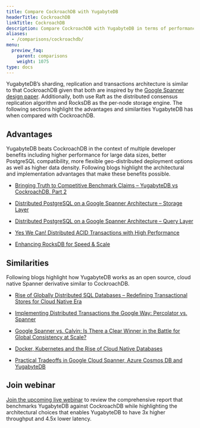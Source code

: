 ```yaml
---
title: Compare CockroachDB with YugabyteDB
headerTitle: CockroachDB
linkTitle: CockroachDB
description: Compare CockroachDB with YugabyteDB in terms of performance, PostgreSQL compatibility, and architecture.
aliases:
  - /comparisons/cockroachdb/
menu:
  preview_faq:
    parent: comparisons
    weight: 1075
type: docs
---
```


YugabyteDB’s sharding, replication and transactions architecture is similar to that CockroachDB given that both are inspired by the [Google Spanner design paper](https://research.google.com/archive/spanner-osdi2012.pdf). Additionally, both use Raft as the distributed consensus replication algorithm and RocksDB as the per-node storage engine. The following sections highlight the advantages and similarities YugabyteDB has when compared with CockroachDB.

## Advantages

YugabyteDB beats CockroachDB in the context of multiple developer benefits including higher performance for large data sizes, better PostgreSQL compatibility, more flexible geo-distributed deployment options as well as higher data density. Following blogs highlight the architectural and implementation advantages that make these benefits possible.

- [Bringing Truth to Competitive Benchmark Claims – YugabyteDB vs CockroachDB, Part 2](https://blog.yugabyte.com/yugabytedb-vs-cockroachdb-bringing-truth-to-performance-benchmark-claims-part-2/)

- [Distributed PostgreSQL on a Google Spanner Architecture – Storage Layer](https://blog.yugabyte.com/distributed-postgresql-on-a-google-spanner-architecture-storage-layer/)

- [Distributed PostgreSQL on a Google Spanner Architecture – Query Layer](https://blog.yugabyte.com/distributed-postgresql-on-a-google-spanner-architecture-query-layer/)

- [Yes We Can! Distributed ACID Transactions with High Performance](https://blog.yugabyte.com/yes-we-can-distributed-acid-transactions-with-high-performance/)

- [Enhancing RocksDB for Speed & Scale](https://blog.yugabyte.com/enhancing-rocksdb-for-speed-scale/)

## Similarities

Following blogs highlight how YugabyteDB works as an open source, cloud native Spanner derivative similar to CockroachDB.

- [Rise of Globally Distributed SQL Databases – Redefining Transactional Stores for Cloud Native Era](https://blog.yugabyte.com/rise-of-globally-distributed-sql-databases-redefining-transactional-stores-for-cloud-native-era/)

- [Implementing Distributed Transactions the Google Way: Percolator vs. Spanner](https://blog.yugabyte.com/implementing-distributed-transactions-the-google-way-percolator-vs-spanner/)

- [Google Spanner vs. Calvin: Is There a Clear Winner in the Battle for Global Consistency at Scale?](https://blog.yugabyte.com/google-spanner-vs-calvin-global-consistency-at-scale/)

- [Docker, Kubernetes and the Rise of Cloud Native Databases](https://blog.yugabyte.com/docker-kubernetes-and-the-rise-of-cloud-native-databases/)

- [Practical Tradeoffs in Google Cloud Spanner, Azure Cosmos DB and YugabyteDB](https://blog.yugabyte.com/practical-tradeoffs-in-google-cloud-spanner-azure-cosmos-db-and-yugabyte-db/)

## Join webinar

[Join the upcoming live webinar](https://www.yugabyte.com/yugabytedb-vs-cockroachdb/) to review the comprehensive report that benchmarks YugabyteDB against CockroachDB while highlighting the architectural choices that enables YugabyteDB to have 3x higher throughput and 4.5x lower latency.
